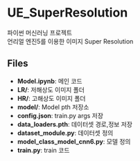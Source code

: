 # UE_SuperResolution

파이썬 머신러닝 프로젝트  
언리얼 엔진5를 이용한 이미지 Super Resolution

## Files

- **Model.ipynb**: 메인 코드
- **LR/**: 저해상도 이미지 폴더
- **HR/**: 고해상도 이미지 폴더
- **model/**: Model pth 저장소
- **config.json**: train.py args 저장
- **data_loaders.pth**: 데이터셋 경로,정보 저장
- **dataset_module.py**: 데이터셋 정의
- **model_class_model_cnn6.py**: 모델 정의
- **train.py**: train 코드
